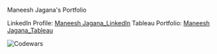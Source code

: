 Maneesh Jagana's Portfolio

LinkedIn Profile: [Maneesh Jagana_LinkedIn](https://www.linkedin.com/in/maneesh-jagana-0b4201a9)
Tableau Portfolio: [Maneesh Jagana_Tableau](https://public.tableau.com/app/profile/maneesh.jagana/vizzes)

<!--START_SECTION:badges-->
<!--END_SECTION:badges-->
![Codewars](https://github.r2v.ch/codewars?user=mjagana25&stroke=red)
<!--
**mjagana/mjagana** is a ✨ _special_ ✨ repository because its `README.md` (this file) appears on your GitHub profile.

Here are some ideas to get you started:

- 🔭 I’m currently working on ...
- 🌱 I’m currently learning ...
- 👯 I’m looking to collaborate on ...
- 🤔 I’m looking for help with ...
- 💬 Ask me about ...
- 📫 How to reach me: ...
- 😄 Pronouns: ...
- ⚡ Fun fact: ...
--> 

